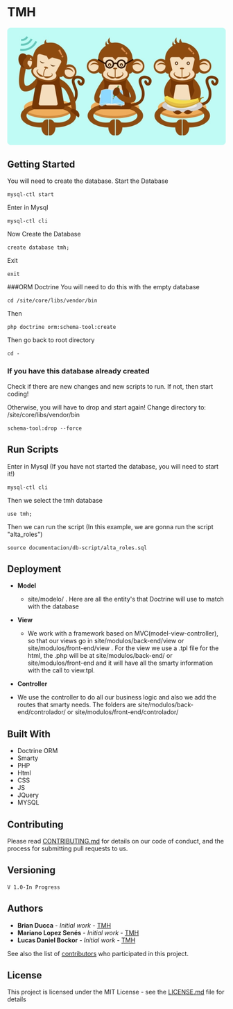 # TMH 
![alt tag](https://github.com/lkdml/UTN_PPS_2016/blob/master/documentacion/front-mockups/tmhReadmeLogo.jpg)

## Getting Started

You will need to create the database. 
Start the Database
```
mysql-ctl start
```
Enter in Mysql
```
mysql-ctl cli
```
Now Create the Database
```
create database tmh;
```
Exit
```
exit
```
###ORM Doctrine
You will need to do this with the empty database
```
cd /site/core/libs/vendor/bin
```
Then
```
php doctrine orm:schema-tool:create
```
Then go back to root directory
```
cd -
```
### If you have this database already created
Check if there are new changes and new scripts to run. If not, then start coding!

Otherwise, you will have to drop and start again! Change directory to: /site/core/libs/vendor/bin
```
schema-tool:drop --force
```

## Run Scripts
Enter in Mysql (If you have not started the database, you will need to start it!)
```
mysql-ctl cli
```
Then we select the tmh database
```
use tmh;
```
Then we can run the script (In this example, we are gonna run the script "alta_roles")
```
source documentacion/db-script/alta_roles.sql
```

## Deployment

* **Model**

  * site/modelo/ . Here are all the entity's that Doctrine will use to match with the database
  
* **View**

  * We work with a framework based on MVC(model-view-controller), so that our views go in site/modulos/back-end/view or site/modulos/front-end/view . For the view we use a .tpl file for the html, the .php will be at site/modulos/back-end/ or site/modulos/front-end and it will have all the smarty information with the call to view.tpl.
  
* **Controller**
 * We use the controller to do all our business logic and also we add the routes that smarty needs. The folders are site/modulos/back-end/controlador/ or site/modulos/front-end/controlador/

## Built With

* Doctrine ORM
* Smarty 
* PHP
* Html
* CSS
* JS
* JQuery
* MYSQL

## Contributing

Please read [CONTRIBUTING.md](CONTRIBUTING.md) for details on our code of conduct, and the process for submitting pull requests to us.

## Versioning
    
    V 1.0-In Progress

## Authors

* **Brian Ducca** - *Initial work* - [TMH](https://github.com/brianducca)
* **Mariano Lopez Senés** - *Initial work* - [TMH](https://github.com/lkdml)
* **Lucas Daniel Bockor** - *Initial work* - [TMH](https://github.com/LucasDaniel77)

See also the list of [contributors](https://github.com/lkdml/UTN_PPS_2016/graphs/contributors) who participated in this project.

## License

This project is licensed under the MIT License - see the [LICENSE.md](LICENSE.md) file for details
